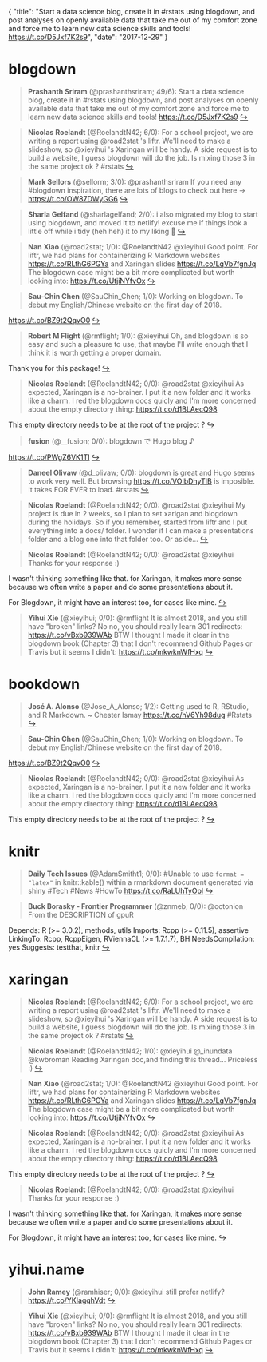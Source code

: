 {
  "title": "Start a data science blog, create it in #rstats using blogdown, and post analyses on openly available data that take me out of my comfort zone and force me to learn new data science skills and tools! https://t.co/D5Jxf7K2s9",
  "date": "2017-12-29"
}

# blogdown

> **Prashanth Sriram** (@prashanthsriram; 49/6): Start a data science blog, create it in #rstats using blogdown, and post analyses on openly available data that take me out of my comfort zone and force me to learn new data science skills and tools! https://t.co/D5Jxf7K2s9  [&#8618;](https://twitter.com/xieyihui/status/946298610664161280)

<!-- -->


> **Nicolas Roelandt** (@RoelandtN42; 6/0): For a school project, we are writing a report using @road2stat 's liftr.  We'll need to make a slideshow, so @xieyihui 's Xaringan will be handy. A side request is to build a website, I guess blogdown will do the job. Is mixing those 3 in the same project ok ? #rstats  [&#8618;](https://twitter.com/xieyihui/status/946308163007115265)

<!-- -->


> **Mark Sellors** (@sellorm; 3/0): @prashanthsriram If you need any #blogdown inspiration, there are lots of blogs to check out here -&gt; https://t.co/OW87DWyGG6  [&#8618;](https://twitter.com/xieyihui/status/946334226693181440)

<!-- -->


> **Sharla Gelfand** (@sharlagelfand; 2/0): i also migrated my blog to start using blogdown, and moved it to netlify! excuse me if things look a little off while i tidy (heh heh) it to my liking 🔧  [&#8618;](https://twitter.com/xieyihui/status/946540481650966528)

<!-- -->


> **Nan Xiao** (@road2stat; 1/0): @RoelandtN42 @xieyihui Good point. For liftr, we had plans for containerizing R Markdown websites https://t.co/RLthG6PGYa and Xaringan slides https://t.co/LqVb7fgnJq. The blogdown case might be a bit more complicated but worth looking into: https://t.co/UtjiNYfvOx  [&#8618;](https://twitter.com/xieyihui/status/946329440610422785)

<!-- -->


> **Sau-Chin Chen** (@SauChin_Chen; 1/0): Working on blogdown. To debut my English/Chinese website on the first day of 2018.
>
https://t.co/BZ9t2QqvO0  [&#8618;](https://twitter.com/xieyihui/status/946315032601620481)

<!-- -->


> **Robert M Flight** (@rmflight; 1/0): @xieyihui Oh, and blogdown is so easy and such a pleasure to use, that maybe I'll write enough that I think it is worth getting a proper domain. 
>
Thank you for this package!  [&#8618;](https://twitter.com/xieyihui/status/946231655479566337)

<!-- -->


> **Nicolas Roelandt** (@RoelandtN42; 0/0): @road2stat @xieyihui As expected, Xaringan is a no-brainer. I put it a new folder and it works like a charm. I red the blogdown docs quicly and I'm more concerned about the empty directory thing:
https://t.co/d1BLAecQ98
>
This empty directory needs to be at the root of the project ?  [&#8618;](https://twitter.com/xieyihui/status/946457154768244737)

<!-- -->


> **fusion** (@__fusion; 0/0): blogdown で Hugo blog ♪
>
https://t.co/PWgZ6VK1TI  [&#8618;](https://twitter.com/xieyihui/status/946438721003384834)

<!-- -->


> **Daneel Olivaw** (@d_olivaw; 0/0): blogdown is great and Hugo seems to work very well. But browsing https://t.co/VOIbDhyTIB is imposible. It takes FOR EVER to load. #rstats  [&#8618;](https://twitter.com/xieyihui/status/946429474190626816)

<!-- -->


> **Nicolas Roelandt** (@RoelandtN42; 0/0): @road2stat @xieyihui My project is due in 2 weeks, so I plan to set xarigan and blogdown during the holidays. So if you remember, started from liftr  and I put everything into a docs/ folder. I wonder if I can make a presentations folder and a blog one into that folder too. Or aside...  [&#8618;](https://twitter.com/xieyihui/status/946347385898364929)

<!-- -->


> **Nicolas Roelandt** (@RoelandtN42; 0/0): @road2stat @xieyihui Thanks for your response :)
>
I wasn't thinking something like that. for Xaringan, it makes more sense because we often write a paper and do some presentations about it.
>
For Blogdown, it might have an interest too, for cases like mine.  [&#8618;](https://twitter.com/xieyihui/status/946346333677514752)

<!-- -->


> **Yihui Xie** (@xieyihui; 0/0): @rmflight It is almost 2018, and you still have "broken" links? No no, you should really learn 301 redirects: https://t.co/vBxb939WAb BTW I thought I made it clear in the blogdown book (Chapter 3) that I don't recommend Github Pages or Travis but it seems I didn't: https://t.co/mkwknWfHxq  [&#8618;](https://twitter.com/xieyihui/status/946220919197962240)

<!-- -->


# bookdown

> **José A. Alonso** (@Jose_A_Alonso; 1/2): Getting used to R, RStudio, and R Markdown. ~ Chester Ismay https://t.co/hV6Yh98dug #Rstats  [&#8618;](https://twitter.com/xieyihui/status/946320877561499648)

<!-- -->


> **Sau-Chin Chen** (@SauChin_Chen; 1/0): Working on blogdown. To debut my English/Chinese website on the first day of 2018.
>
https://t.co/BZ9t2QqvO0  [&#8618;](https://twitter.com/xieyihui/status/946315032601620481)

<!-- -->


> **Nicolas Roelandt** (@RoelandtN42; 0/0): @road2stat @xieyihui As expected, Xaringan is a no-brainer. I put it a new folder and it works like a charm. I red the blogdown docs quicly and I'm more concerned about the empty directory thing:
https://t.co/d1BLAecQ98
>
This empty directory needs to be at the root of the project ?  [&#8618;](https://twitter.com/xieyihui/status/946457154768244737)

<!-- -->


# knitr

> **Daily Tech Issues** (@AdamSmitht1; 0/0): #Unable to use `format = "latex"` in knitr::kable() within a rmarkdown document generated via shiny
#Tech #News #HowTo
https://t.co/RaLUhTyOpl  [&#8618;](https://twitter.com/xieyihui/status/946491557502386176)

<!-- -->


> **Buck Borasky - Frontier Programmer** (@znmeb; 0/0): @octonion From the DESCRIPTION of gpuR
>
Depends: R (&gt;= 3.0.2), methods, utils
Imports: Rcpp (&gt;= 0.11.5), assertive
LinkingTo: Rcpp, RcppEigen, RViennaCL (&gt;= 1.7.1.7), BH
NeedsCompilation: yes
Suggests: testthat, knitr  [&#8618;](https://twitter.com/xieyihui/status/946257033900130304)

<!-- -->


# xaringan

> **Nicolas Roelandt** (@RoelandtN42; 6/0): For a school project, we are writing a report using @road2stat 's liftr.  We'll need to make a slideshow, so @xieyihui 's Xaringan will be handy. A side request is to build a website, I guess blogdown will do the job. Is mixing those 3 in the same project ok ? #rstats  [&#8618;](https://twitter.com/xieyihui/status/946308163007115265)

<!-- -->


> **Nicolas Roelandt** (@RoelandtN42; 1/0): @xieyihui @_inundata @kwbroman Reading Xaringan doc,and finding this thread... Priceless :)  [&#8618;](https://twitter.com/xieyihui/status/946350414022225920)

<!-- -->


> **Nan Xiao** (@road2stat; 1/0): @RoelandtN42 @xieyihui Good point. For liftr, we had plans for containerizing R Markdown websites https://t.co/RLthG6PGYa and Xaringan slides https://t.co/LqVb7fgnJq. The blogdown case might be a bit more complicated but worth looking into: https://t.co/UtjiNYfvOx  [&#8618;](https://twitter.com/xieyihui/status/946329440610422785)

<!-- -->


> **Nicolas Roelandt** (@RoelandtN42; 0/0): @road2stat @xieyihui As expected, Xaringan is a no-brainer. I put it a new folder and it works like a charm. I red the blogdown docs quicly and I'm more concerned about the empty directory thing:
https://t.co/d1BLAecQ98
>
This empty directory needs to be at the root of the project ?  [&#8618;](https://twitter.com/xieyihui/status/946457154768244737)

<!-- -->


> **Nicolas Roelandt** (@RoelandtN42; 0/0): @road2stat @xieyihui Thanks for your response :)
>
I wasn't thinking something like that. for Xaringan, it makes more sense because we often write a paper and do some presentations about it.
>
For Blogdown, it might have an interest too, for cases like mine.  [&#8618;](https://twitter.com/xieyihui/status/946346333677514752)

<!-- -->


# yihui.name

> **John Ramey** (@ramhiser; 0/0): @xieyihui still prefer netlify? https://t.co/YKIagqhVdt  [&#8618;](https://twitter.com/xieyihui/status/946444541728567297)

<!-- -->


> **Yihui Xie** (@xieyihui; 0/0): @rmflight It is almost 2018, and you still have "broken" links? No no, you should really learn 301 redirects: https://t.co/vBxb939WAb BTW I thought I made it clear in the blogdown book (Chapter 3) that I don't recommend Github Pages or Travis but it seems I didn't: https://t.co/mkwknWfHxq  [&#8618;](https://twitter.com/xieyihui/status/946220919197962240)

<!-- -->



